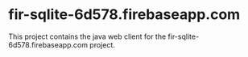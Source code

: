# fir-sqlite-6d578.firebaseapp.com

This project contains the java web client for the fir-sqlite-6d578.firebaseapp.com project.

